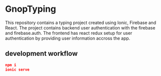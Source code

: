 # GnopTyping

This repository contains a typing project created using Ionic, Firebase and React. The project contains backend user authentication with the firebase and firebase.auth. The frontend has react redux setup for user authentication by providing user information accross the app.

## development workflow

```json
npm i
ionic serve
```


